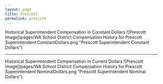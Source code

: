 ```yaml
---
layout: page
title: Prescott
permalink: prescott
---
```



Historical Superintendent Compensation in Constant Dollars
![Prescott Image](pages/WA School District Compensation History for Prescott Superintendent ConstantDollars.png "Prescott Superintendent Constant Dollars")

___

Historical Superintendent Compensation in Current Dollars
![Prescott Image](pages/WA School District Compensation History for Prescott Superintendent NominalDollars.png "Prescott Superintendent Nominal Dollars")